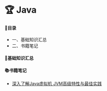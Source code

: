 # :trophy: Java

#### :page_with_curl:目录

* 一、基础知识汇总
* 二、书籍笔记

#### :green_book:基础知识汇总



#### :books:<a id="itm2">书籍笔记</a>
* [深入了解Java虚拟机 JVM高级特性与最佳实践](https://github.com/1945883967/java/tree/master/book-01%E6%B7%B1%E5%85%A5%E4%BA%86%E8%A7%A3Java%E8%99%9A%E6%8B%9F%E6%9C%BA)






